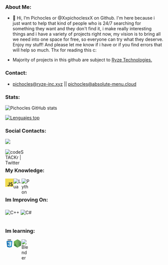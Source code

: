 ### About Me:
- 👋 Hi, I’m Pichocles or @XxpichoclesxX on Github.
I'm here because i just want to help that kind of people who is 24/7 searching for something they want and they don't find it, i make really interesting things and i have a variety of projects right now, my vision is to bring all we need into one space for free, so everyone can try what they deserve. Enjoy my stuff!
And please let me know if i have or if you find errors that will help so much.
Thx for reading this c:

- Majority of projects in this github are subject to [Ryze Technologies.](https://www.ryze-inc.xyz/)
### Contact:
- pichocles@ryze-inc.xyz || pichocles@absolute-menu.cloud

### Stats:
![Pichocles GitHub stats](https://github-readme-stats.vercel.app/api?username=XxpichoclesxX&show_icons=true&theme=radical)

[![Lenguajes top](https://github-readme-stats.vercel.app/api/top-langs/?username=XxpichoclesxX&layout=compact)](https://github.com/anuraghazra/github-readme-stats)

### Social Contacts:

</h5>
<a href="https://discord.com/users/880873485726003200">
<img src="https://lanyard-profile-readme.vercel.app/api/834604339188334643?animated=true" height=175px/>
</a>  
  
  
[<img align="left" alt="codeSTACKr | Twitter" width="62px" src="https://pluspng.com/img-png/twitter-logo-png-logo-twitter-in-png-2500.png"/>][twitter]

<br>
<br />

### My Knowledge:
<img align="left" alt="JavaScript" width="26px" src="https://raw.githubusercontent.com/github/explore/80688e429a7d4ef2fca1e82350fe8e3517d3494d/topics/javascript/javascript.png">
<img align="left" alt="Lua" width="26px" src="https://i.imgur.com/cnsLgB9.png" >
<img align="left" alt="Python" width="26px" src="https://i.imgur.com/nj3JbOj.png" >

<br />
<br />

### Im Improving On:
<img align="middle" alt="C++" width="26px" src="https://i.imgur.com/1wB5cHQ.png" >
<img align="middle" alt="C#" width="26px" src="https://i.imgur.com/1njh8Rb.png" >

<br />
<br />

### Im learning:
<img align="left" alt="CSS3" width="26px" src="https://raw.githubusercontent.com/github/explore/80688e429a7d4ef2fca1e82350fe8e3517d3494d/topics/css/css.png" >
<img align="left" alt="Node.js" width="26px" src="https://raw.githubusercontent.com/github/explore/80688e429a7d4ef2fca1e82350fe8e3517d3494d/topics/nodejs/nodejs.png" >
<img align="left" alt="Blender" width="24px" src="https://i.imgur.com/qqb4lOF.png" >

<br />

</details>

[twitter]: https://twitter.com/XxpichoclesxxP
